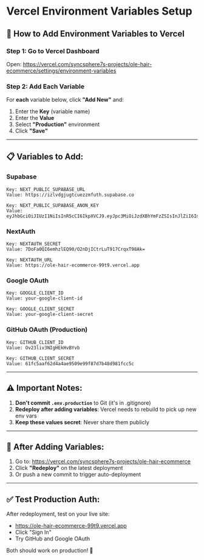 # Vercel Environment Variables Setup

## 🚀 How to Add Environment Variables to Vercel

### Step 1: Go to Vercel Dashboard
Open: https://vercel.com/syncsphere7s-projects/ole-hair-ecommerce/settings/environment-variables

### Step 2: Add Each Variable

For **each** variable below, click **"Add New"** and:
1. Enter the **Key** (variable name)
2. Enter the **Value**
3. Select **"Production"** environment
4. Click **"Save"**

---

## 📋 Variables to Add:

### Supabase
```
Key: NEXT_PUBLIC_SUPABASE_URL
Value: https://izlvdgjugtcuezzmfuth.supabase.co
```

```
Key: NEXT_PUBLIC_SUPABASE_ANON_KEY
Value: eyJhbGciOiJIUzI1NiIsInR5cCI6IkpXVCJ9.eyJpc3MiOiJzdXBhYmFzZSIsInJlZiI6Iml6bHZkZ2p1Z3RjdWV6em1mdXRoIiwicm9sZSI6ImFub24iLCJpYXQiOjE3NjEyNjIyNzMsImV4cCI6MjA3NjgzODI3M30.Bpdww_Q8MV4gh2eK_Vmgd87e0c3QezyHDydVMEPhnu0
```

### NextAuth
```
Key: NEXTAUTH_SECRET
Value: 7DoFa0QI6emhzlEQ90/O2nDjICtrLuT917CrqxT98Ak=
```

```
Key: NEXTAUTH_URL
Value: https://ole-hair-ecommerce-99t9.vercel.app
```

### Google OAuth
```
Key: GOOGLE_CLIENT_ID
Value: your-google-client-id
```

```
Key: GOOGLE_CLIENT_SECRET
Value: your-google-client-secret
```

### GitHub OAuth (Production)
```
Key: GITHUB_CLIENT_ID
Value: Ov23liv3NIgHEkHvBYvb
```

```
Key: GITHUB_CLIENT_SECRET
Value: 61fc5aaf62d4a4ae9509e99f87d7b48d981fcc5c
```

---

## ⚠️ Important Notes:

1. **Don't commit `.env.production`** to Git (it's in .gitignore)
2. **Redeploy after adding variables**: Vercel needs to rebuild to pick up new env vars
3. **Keep these values secret**: Never share them publicly

---

## 🔄 After Adding Variables:

1. Go to: https://vercel.com/syncsphere7s-projects/ole-hair-ecommerce
2. Click **"Redeploy"** on the latest deployment
3. Or push a new commit to trigger auto-deployment

---

## ✅ Test Production Auth:

After redeployment, test on your live site:
- https://ole-hair-ecommerce-99t9.vercel.app
- Click "Sign In"
- Try GitHub and Google OAuth

Both should work on production! 🎉
